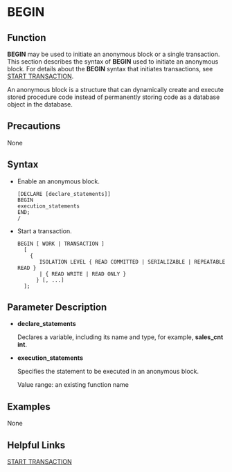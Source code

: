 # BEGIN<a name="EN-US_TOPIC_0242370551"></a>

## Function<a name="en-us_topic_0237122087_en-us_topic_0059778122_s575f09bb20db48a4a74f6544c1593758"></a>

**BEGIN**  may be used to initiate an anonymous block or a single transaction. This section describes the syntax of  **BEGIN**  used to initiate an anonymous block. For details about the  **BEGIN**  syntax that initiates transactions, see  [START TRANSACTION](start-transaction.md).

An anonymous block is a structure that can dynamically create and execute stored procedure code instead of permanently storing code as a database object in the database.

## Precautions<a name="en-us_topic_0237122087_en-us_topic_0059778122_sdc4b0a2020cb4122a1e23f44459b54dc"></a>

None

## Syntax<a name="en-us_topic_0237122087_en-us_topic_0059778122_s9591de70a4254764b3ec5daed66d030a"></a>

-   Enable an anonymous block.

    ```
    [DECLARE [declare_statements]] 
    BEGIN
    execution_statements  
    END;
    /
    ```

-   Start a transaction.

    ```
    BEGIN [ WORK | TRANSACTION ]
      [ 
        { 
           ISOLATION LEVEL { READ COMMITTED | SERIALIZABLE | REPEATABLE READ }
           | { READ WRITE | READ ONLY }
          } [, ...] 
      ];
    ```


## Parameter Description<a name="en-us_topic_0237122087_en-us_topic_0059778122_scabeb8532e944460bef66392557a9480"></a>

-   **declare\_statements**

    Declares a variable, including its name and type, for example,  **sales\_cnt int**.

-   **execution\_statements**

    Specifies the statement to be executed in an anonymous block.

    Value range: an existing function name


## Examples<a name="section41260277018"></a>

None

## Helpful Links<a name="en-us_topic_0237122087_en-us_topic_0059778122_section552105014012"></a>

[START TRANSACTION](start-transaction.md)


